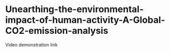 # Unearthing-the-environmental-impact-of-human-activity-A-Global-CO2-emission-analysis


Video demonstration link
